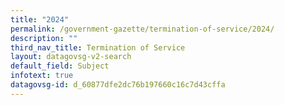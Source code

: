 ```yaml
---
title: "2024"
permalink: /government-gazette/termination-of-service/2024/
description: ""
third_nav_title: Termination of Service
layout: datagovsg-v2-search
default_field: Subject
infotext: true
datagovsg-id: d_60877dfe2dc76b197660c16c7d43cffa
---
```

